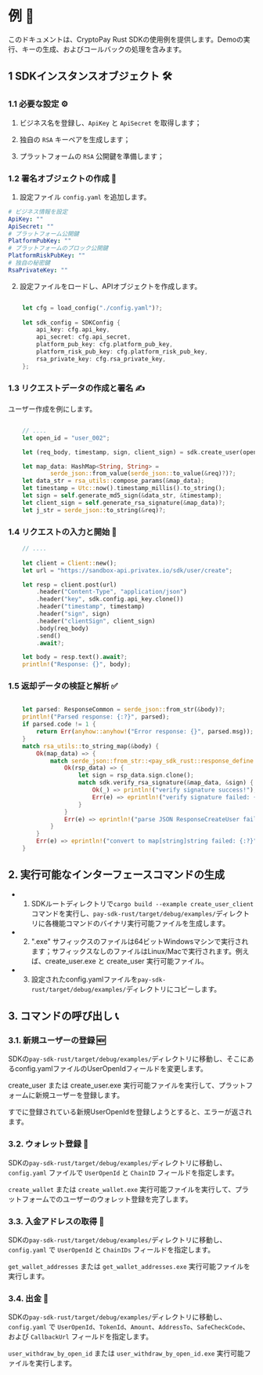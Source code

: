 # 例 📝

このドキュメントは、CryptoPay Rust SDKの使用例を提供します。Demoの実行、キーの生成、およびコールバックの処理を含みます。

## 1 SDKインスタンスオブジェクト 🛠️

### 1.1 必要な設定 ⚙️

1. ビジネス名を登録し、`ApiKey` と `ApiSecret` を取得します；

2. 独自の `RSA` キーペアを生成します；

3. プラットフォームの `RSA` 公開鍵を準備します；

### 1.2 署名オブジェクトの作成 🔏

1. 設定ファイル `config.yaml` を追加します。

```yaml
# ビジネス情報を設定
ApiKey: ""
ApiSecret: ""
# プラットフォーム公開鍵
PlatformPubKey: ""
# プラットフォームのブロック公開鍵
PlatformRiskPubKey: ""
# 独自の秘密鍵
RsaPrivateKey: ""
```

2. 設定ファイルをロードし、APIオブジェクトを作成します。

```rust

	let cfg = load_config("./config.yaml")?;
    
    let sdk_config = SDKConfig {
        api_key: cfg.api_key,
        api_secret: cfg.api_secret,
        platform_pub_key: cfg.platform_pub_key,
        platform_risk_pub_key: cfg.platform_risk_pub_key,
        rsa_private_key: cfg.rsa_private_key,
    };

```

### 1.3 リクエストデータの作成と署名 ✍️

ユーザー作成を例にします。

```rust

	// ....
	let open_id = "user_002";

    let (req_body, timestamp, sign, client_sign) = sdk.create_user(open_id)?;


```

```rust
	let map_data: HashMap<String, String> =
            serde_json::from_value(serde_json::to_value(&req)?)?;
	let data_str = rsa_utils::compose_params(&map_data);
	let timestamp = Utc::now().timestamp_millis().to_string();
	let sign = self.generate_md5_sign(&data_str, &timestamp);
	let client_sign = self.generate_rsa_signature(&map_data)?;
	let j_str = serde_json::to_string(&req)?;
```

### 1.4 リクエストの入力と開始 🚀

```rust
	// ....
	
    let client = Client::new();
    let url = "https://sandbox-api.privatex.io/sdk/user/create";

    let resp = client.post(url)
        .header("Content-Type", "application/json")
        .header("key", sdk.config.api_key.clone())
        .header("timestamp", timestamp)
        .header("sign", sign)
        .header("clientSign", client_sign)
        .body(req_body)
        .send()
        .await?;

    let body = resp.text().await?;
    println!("Response: {}", body);

```

### 1.5 返却データの検証と解析 ✅

```rust

    let parsed: ResponseCommon = serde_json::from_str(&body)?;
    println!("Parsed response: {:?}", parsed);
    if parsed.code != 1 {
        return Err(anyhow::anyhow!("Error response: {}", parsed.msg));
    }
    match rsa_utils::to_string_map(&body) {
        Ok(map_data) => {
            match serde_json::from_str::<pay_sdk_rust::response_define::ResponseCreateUser>(&body) {
                Ok(rsp_data) => {
                    let sign = rsp_data.sign.clone();
                    match sdk.verify_rsa_signature(&map_data, &sign) {
                        Ok(_) => println!("verify signature success!"),
                        Err(e) => eprintln!("verify signature failed: {:?}", e),
                    }
                }
                Err(e) => eprintln!("parse JSON ResponseCreateUser failed: {:?}", e),
            }
        }
        Err(e) => eprintln!("convert to map[string]string failed: {:?}", e),
    }

```

## 2. 実行可能なインターフェースコマンドの生成

* 1. SDKルートディレクトリで`cargo build --example create_user_client`コマンドを実行し、`pay-sdk-rust/target/debug/examples/`ディレクトリに各機能コマンドのバイナリ実行可能ファイルを生成します。

* 2. ".exe" サフィックスのファイルは64ビットWindowsマシンで実行されます；サフィックスなしのファイルはLinux/Macで実行されます。例えば、create_user.exe と create_user 実行可能ファイル。

* 3. 設定されたconfig.yamlファイルを`pay-sdk-rust/target/debug/examples/`ディレクトリにコピーします。

## 3. コマンドの呼び出し 📞

### 3.1. 新規ユーザーの登録 🆕


SDKの`pay-sdk-rust/target/debug/examples/`ディレクトリに移動し、そこにあるconfig.yamlファイルのUserOpenIdフィールドを変更します。

create_user または create_user.exe 実行可能ファイルを実行して、プラットフォームに新規ユーザーを登録します。

すでに登録されている新規UserOpenIdを登録しようとすると、エラーが返されます。


### 3.2. ウォレット登録 💼

SDKの`pay-sdk-rust/target/debug/examples/`ディレクトリに移動し、`config.yaml` ファイルで `UserOpenId` と `ChainID` フィールドを指定します。

`create_wallet` または `create_wallet.exe` 実行可能ファイルを実行して、プラットフォームでのユーザーのウォレット登録を完了します。

### 3.3. 入金アドレスの取得 📍

SDKの`pay-sdk-rust/target/debug/examples/`ディレクトリに移動し、`config.yaml` で `UserOpenId` と `ChainIDs` フィールドを指定します。

`get_wallet_addresses` または `get_wallet_addresses.exe` 実行可能ファイルを実行します。

### 3.4. 出金 💸

SDKの`pay-sdk-rust/target/debug/examples/`ディレクトリに移動し、`config.yaml` で `UserOpenId`、`TokenId`、`Amount`、`AddressTo`、`SafeCheckCode`、および `CallbackUrl` フィールドを指定します。

`user_withdraw_by_open_id` または `user_withdraw_by_open_id.exe` 実行可能ファイルを実行します。